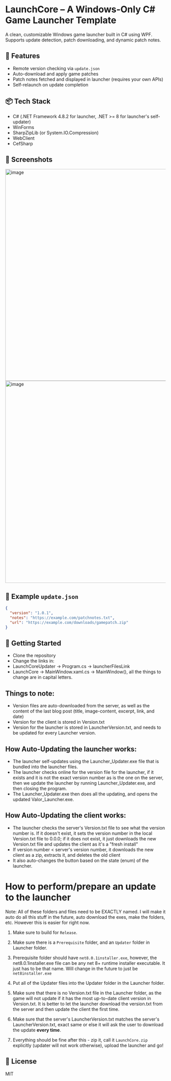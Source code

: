 # LaunchCore – A Windows-Only C# Game Launcher Template

A clean, customizable Windows game launcher built in C# using WPF. Supports update detection, patch downloading, and dynamic patch notes.

## 🔧 Features
- Remote version checking via `update.json`
- Auto-download and apply game patches
- Patch notes fetched and displayed in launcher (requires your own APIs)
- Self-relaunch on update completion

## 📦 Tech Stack
- C# (.NET Framework 4.8.2 for launcher, .NET >= 8 for launcher's self-updater)
- WinForms
- SharpZipLib (or System.IO.Compression)
- WebClient
- CefSharp

## 📸 Screenshots
<img width="1274" height="662" alt="image" src="https://github.com/user-attachments/assets/34eab068-dfa8-4d8d-bb7f-859afd1e887e" />
<img width="1275" height="632" alt="image" src="https://github.com/user-attachments/assets/84771936-96be-459b-a6ce-5241e3430f76" />

## 🔗 Example `update.json`
```json
{
  "version": "1.0.1",
  "notes": "https://example.com/patchnotes.txt",
  "url": "https://example.com/downloads/gamepatch.zip"
}
```

## 🧰 Getting Started
- Clone the repository
- Change the links in:
- LaunchCoreUpdater -> Program.cs -> launcherFilesLink
- LaunchCore -> MainWindow.xaml.cs -> MainWindow(), all the things to change are in capital letters.

## Things to note:
- Version files are auto-downloaded from the server, as well as the content of the last blog post (title, image-content, excerpt, link, and date)
- Version for the client is stored in Version.txt
- Version for the launcher is stored in LauncherVersion.txt, and needs to be updated for every Launcher version.

## How Auto-Updating the launcher works:
- The launcher self-updates using the Launcher_Updater.exe file that is bundled into the launcher files. 
- The launcher checks online for the version file for the launcher, if it exists and it is not the exact version number as is the one on the server, then we update the launcher by running Launcher_Updater.exe, and then closing the program. 
- The Launcher_Updater.exe then does all the updating, and opens the updated Valor_Launcher.exe.

## How Auto-Updating the client works:
- The launcher checks the server's Version.txt file to see what the version number is. If it doesn't exist, it sets the version number in the local Version.txt file to 0.0.0; if it does not exist, it just downloads the new Version.txt file and updates the client as it's a "fresh install"
- If version number < server's version number, it downloads the new client as a zip, extracts it, and deletes the old client
- It also auto-changes the button based on the state (enum) of the launcher.

# How to perform/prepare an update to the launcher
Note: All of these folders and files need to be EXACTLY named. I will make it auto do all this stuff in the future, auto download the exes, make the folders, etc. However this is easier for right now.

1. Make sure to build for `Release`.

2. Make sure there is a `Prerequisite` folder, and an `Updater` folder in Launcher folder.

3. Prerequisite folder should have `net8.0.1installer.exe`, however, the net8.0.1installer.exe file can be any net 8+ runtime installer executable. It just has to be that name. Will change in the future to just be `net8installer.exe`

4. Put all of the Updater files into the Updater folder in the Launcher folder.

5. Make sure that there is no Version.txt file in the Launcher folder, as the game will not update if it has the most up-to-date client version in Version.txt. It is better to let the launcher download the version.txt from the server and then update the client the first time.

6. Make sure that the server's LauncherVersion.txt matches the server's LauncherVersion.txt, exact same or else it will ask the user to download the update **every time**.

7. Everything should be fine after this - zip it, call it `LaunchCore.zip` explicitly (updater will not work otherwise), upload the launcher and go! 

## 📄 License
MIT
